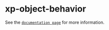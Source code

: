 # xp-object-behavior

See the [`documentation page`](http://expandjs.com/elements/xp-object-behavior) for more information.